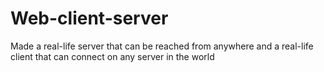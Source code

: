 # Web-client-server
Made a real-life server that can be reached from  anywhere and a real-life client that can connect on  any server in the world
